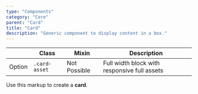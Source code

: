 ```yaml
---
type: "Components"
category: "Core"
parent: "Card"
title: "Card"
description: "Generic component to display content in a box."
---
```


<div class="table-scroll">

|                         | Class                                     | Mixin                         | Description                   |
| ----------------------- | ----------------------------------------- | ----------------------------- | ----------------------------- |
| Option                  | `.card-asset`                | Not Possible        | Full width block with responsive full assets            |

</div>

Use this markup to create a **card**.

<script type="text/plain" class="language-markup">
  <div class="card card-primary">
    <div class="card-design"></div>
    <div class="card-inner">
      <div class="card-content">

        <div class="card-asset">
          <!-- content -->
        </div>

        <div class="card-block card-item">
          <!-- content -->
        </div>

      </div>
    </div>
  </div>
</script>
